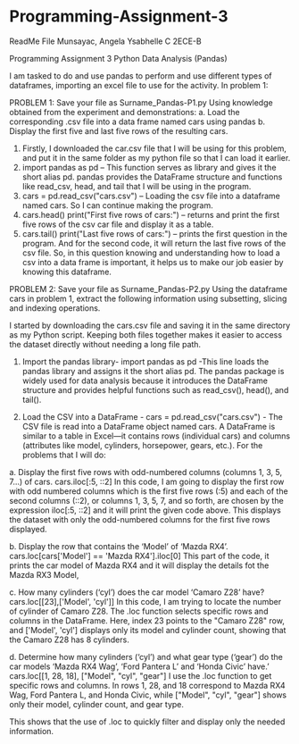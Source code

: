 # Programming-Assignment-3

ReadMe File 
Munsayac, Angela Ysabhelle C
2ECE-B

Programming Assignment 3 
Python Data Analysis (Pandas)

I am tasked to do and use pandas to perform and use different types of dataframes, importing an excel file to use for the activity.  In problem 1:

PROBLEM 1: Save your file as Surname_Pandas-P1.py
Using knowledge obtained from the experiment and demonstrations:
a. Load the corresponding .csv file into a data frame named cars using pandas
b. Display the first five and last five rows of the resulting cars.

1.	Firstly, I downloaded the car.csv file that I will be using for this problem, and put it in the same folder as my python file so that I can load it earlier. 
2.	import pandas as pd – This function serves as library  and gives it the short alias pd. pandas provides the DataFrame structure and functions like read_csv, head, and tail that I will be using in the program.
3.	cars = pd.read_csv("cars.csv") – Loading the csv file into a dataframe named cars. So I can continue making the program. 
4.	cars.head()
print("First five rows of cars:") – returns and print the first five rows of the csv car file and display it as a table.
5.	cars.tail()
print("Last five rows of cars:")
– prints the first question in the program. And for the second code, it will return the last five rows of the csv file. 
So, in this question knowing and understanding how to load a csv into a data frame is important, it helps us to make our job easier by knowing this dataframe. 

PROBLEM 2: Save your file as Surname_Pandas-P2.py
Using the dataframe cars in problem 1, extract the following information using subsetting, slicing and
indexing operations.

I started by downloading the cars.csv file and saving it in the same directory as my Python script. Keeping both files together makes it easier to access the dataset directly without needing a long file path.

1.	 Import the pandas library- import pandas as pd -This line loads the pandas library and assigns it the short alias pd. The pandas package is widely used for data analysis because it introduces the DataFrame structure and provides helpful functions such as read_csv(), head(), and tail().

2.	Load the CSV into a DataFrame - cars = pd.read_csv("cars.csv") - The CSV file is read into a DataFrame object named cars. A DataFrame is similar to a table in Excel—it contains rows (individual cars) and columns (attributes like model, cylinders, horsepower, gears, etc.).
For the problems that I will do:

a.	Display the first five rows with odd-numbered columns (columns 1, 3, 5, 7...) of cars.
 	cars.iloc[:5, ::2]
In this code, I am going to display the first row with odd numbered columns which is the first five rows (:5) and each of the second columns (::2), or columns 1, 3, 5, 7, and so forth, are chosen by the expression iloc[:5, ::2] and it will print the given code above. This displays the dataset with only the odd-numbered columns for the first five rows displayed.

b.	Display the row that contains the ‘Model’ of ‘Mazda RX4’.
cars.loc[cars['Model'] == 'Mazda RX4'].iloc[0]
This part of the code, it prints the car model of Mazda RX4 and it will display the details fot the Mazda RX3 Model, 

c.	How many cylinders (‘cyl’) does the car model ‘Camaro Z28’ have?
cars.loc[[23],['Model', 'cyl']]
 In this code, I am trying to locate the number of cylinder of Camaro Z28. The .loc function selects specific rows and columns in the DataFrame. Here, index 23 points to the "Camaro Z28" row, and ['Model', 'cyl'] displays only its model and cylinder count, showing that the Camaro Z28 has 8 cylinders.

d.	Determine how many cylinders (‘cyl’) and what gear type (‘gear’) do the car models ‘Mazda  RX4 Wag’, ‘Ford Pantera L’ and ‘Honda Civic’ have.’
cars.loc[[1, 28, 18], ["Model", "cyl", "gear"] 
I use the .loc function to get specific rows and columns. In rows 1, 28, and 18     correspond  to  Mazda RX4 Wag, Ford Pantera L, and Honda Civic, while ["Model", "cyl", "gear"] shows only their model, cylinder count, and gear type.

This shows that the use of .loc to quickly filter and display only the needed information.

